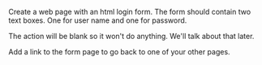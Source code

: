 <!--djw:done-->
Create a web page with an html login form. The form should contain two text boxes. One for user name and one for password.

The action will be blank so it won't do anything. We'll talk about that later.

Add a link to the form page to go back to one of your other pages.

